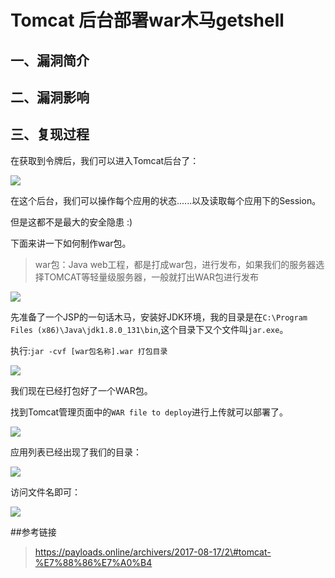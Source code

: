 Tomcat 后台部署war木马getshell
==============================

一、漏洞简介
------------

二、漏洞影响
------------

三、复现过程
------------

在获取到令牌后，我们可以进入Tomcat后台了：

![](/Users/aresx/Documents/VulWiki/.resource/Tomcat后台部署war木马getshell/media/rId24.jpg)

在这个后台，我们可以操作每个应用的状态......以及读取每个应用下的Session。

但是这都不是最大的安全隐患 :)

下面来讲一下如何制作war包。

> war包：Java
> web工程，都是打成war包，进行发布，如果我们的服务器选择TOMCAT等轻量级服务器，一般就打出WAR包进行发布

![](/Users/aresx/Documents/VulWiki/.resource/Tomcat后台部署war木马getshell/media/rId25.jpg)

先准备了一个JSP的一句话木马，安装好JDK环境，我的目录是在`C:\Program Files (x86)\Java\jdk1.8.0_131\bin`,这个目录下又个文件叫`jar.exe`。

执行:`jar -cvf [war包名称].war 打包目录`

![](/Users/aresx/Documents/VulWiki/.resource/Tomcat后台部署war木马getshell/media/rId26.jpg)

我们现在已经打包好了一个WAR包。

找到Tomcat管理页面中的`WAR file to deploy`进行上传就可以部署了。

![](/Users/aresx/Documents/VulWiki/.resource/Tomcat后台部署war木马getshell/media/rId27.jpg)

应用列表已经出现了我们的目录：

![](/Users/aresx/Documents/VulWiki/.resource/Tomcat后台部署war木马getshell/media/rId28.jpg)

访问文件名即可：

![](/Users/aresx/Documents/VulWiki/.resource/Tomcat后台部署war木马getshell/media/rId29.jpg)

\#\#参考链接

> https://payloads.online/archivers/2017-08-17/2\#tomcat-%E7%88%86%E7%A0%B4
